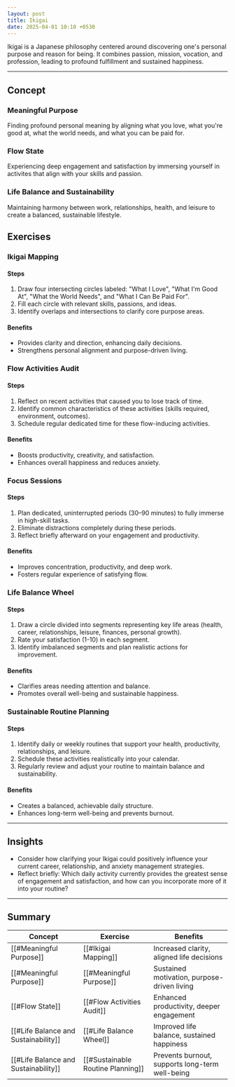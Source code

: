 ```yaml
---
layout: post
title: Ikigai
date: 2025-04-01 10:10 +0530
---
```


Ikigai is a Japanese philosophy centered around discovering one's personal purpose and reason for being. It combines passion, mission, vocation, and profession, leading to profound fulfillment and sustained happiness.

---

## Concept

### Meaningful Purpose

Finding profound personal meaning by aligning what you love, what you're good at, what the world needs, and what you can be paid for.

### Flow State

Experiencing deep engagement and satisfaction by immersing yourself in activites that align with your skills and passion.

### Life Balance and Sustainability

Maintaining harmony between work, relationships, health, and leisure to create a balanced, sustainable lifestyle.

## Exercises

### Ikigai Mapping

#### Steps

1. Draw four intersecting circles labeled: "What I Love", "What I'm Good At", "What the World Needs", and "What I Can Be Paid For".
2. Fill each circle with relevant skills, passions, and ideas.
3. Identify overlaps and intersections to clarify core purpose areas.

#### Benefits

- Provides clarity and direction, enhancing daily decisions.
- Strengthens personal alignment and purpose-driven living.

### Flow Activities Audit

#### Steps

1. Reflect on recent activities that caused you to lose track of time.
2. Identify common characteristics of these activities (skills required, environment, outcomes).
3. Schedule regular dedicated time for these flow-inducing activities.

#### Benefits

- Boosts productivity, creativity, and satisfaction.
- Enhances overall happiness and reduces anxiety.

### Focus Sessions

#### Steps

1. Plan dedicated, uninterrupted periods (30–90 minutes) to fully immerse in high-skill tasks.
2. Eliminate distractions completely during these periods.
3. Reflect briefly afterward on your engagement and productivity.

#### Benefits

- Improves concentration, productivity, and deep work.
- Fosters regular experience of satisfying flow.

### Life Balance Wheel

#### Steps

1. Draw a circle divided into segments representing key life areas (health, career, relationships, leisure, finances, personal growth).
2. Rate your satisfaction (1-10) in each segment.
3. Identify imbalanced segments and plan realistic actions for improvement.

#### Benefits

- Clarifies areas needing attention and balance.
- Promotes overall well-being and sustainable happiness.

### Sustainable Routine Planning

#### Steps

1. Identify daily or weekly routines that support your health, productivity, relationships, and leisure.
2. Schedule these activities realistically into your calendar.
3. Regularly review and adjust your routine to maintain balance and sustainability.

#### Benefits

- Creates a balanced, achievable daily structure.
- Enhances long-term well-being and prevents burnout.

---

## Insights

- Consider how clarifying your Ikigai could positively influence your current career, relationship, and anxiety management strategies.
- Reflect briefly: Which daily activity currently provides the greatest sense of engagement and satisfaction, and how can you incorporate more of it into your routine?

---

## Summary

| Concept                              | Exercise                          | Benefits                                        |
| ------------------------------------ | --------------------------------- | ----------------------------------------------- |
| [[#Meaningful Purpose]]              | [[#Ikigai Mapping]]               | Increased clarity, aligned life decisions       |
| [[#Meaningful Purpose]]              | [[#Meaningful Purpose]]           | Sustained motivation, purpose-driven living     |
| [[#Flow State]]                      | [[#Flow Activities Audit]]        | Enhanced productivity, deeper engagement        |
| [[#Life Balance and Sustainability]] | [[#Life Balance Wheel]]           | Improved life balance, sustained happiness      |
| [[#Life Balance and Sustainability]] | [[#Sustainable Routine Planning]] | Prevents burnout, supports long-term well-being |
